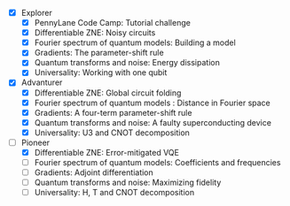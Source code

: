 - [x] Explorer
  - [x] PennyLane Code Camp: Tutorial challenge
  - [x] Differentiable ZNE: Noisy circuits
  - [x] Fourier spectrum of quantum models: Building a model
  - [x] Gradients: The parameter-shift rule
  - [x] Quantum transforms and noise: Energy dissipation
  - [x] Universality: Working with one qubit
- [x] Advanturer
  - [x] Differentiable ZNE: Global circuit folding
  - [x] Fourier spectrum of quantum models : Distance in Fourier space
  - [x] Gradients: A four-term parameter-shift rule
  - [x] Quantum transforms and noise: A faulty superconducting device
  - [x] Universality: U3 and CNOT decomposition
- [ ] Pioneer
  - [x] Differentiable ZNE: Error-mitigated VQE
  - [ ] Fourier spectrum of quantum models: Coefficients and frequencies
  - [ ] Gradients: Adjoint differentiation
  - [ ] Quantum transforms and noise: Maximizing fidelity
  - [ ] Universality: H, T and CNOT decomposition
